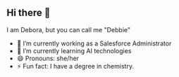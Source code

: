 ## Hi there 👋

I am Debora, but you can call me "Debbie"
- 🔭 I’m currently working as a Salesforce Administrator
- 🌱 I’m currently learning AI technologies
- 😄 Pronouns: she/her
- ⚡ Fun fact: I have a degree in chemistry. 
